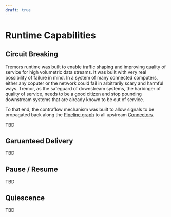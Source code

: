 ```yaml
---
draft: true
---
```


# Runtime Capabilities
## Circuit Breaking

Tremors runtime was built to enable traffic shaping and improving quality of service for high volumetric data streams. It was built with very real possibility of failure in mind. In a system of many connected computers, either any coputer or the network could fail in arbitrarily scary and harmful ways. Tremor, as the safeguard of downstream systems, the harbinger of quality of service, needs to be a good citizen and stop pounding downstream systems that are already known to be out of service.

To that end, the contraflow mechanism was built to allow signals to be propagated back along the [Pipeline graph](../language/pipelines.md) to all upstream [Connectors].

TBD

## Garuanteed Delivery

TBD

## Pause / Resume

TBD

## Quiescence

TBD

[Connectors]: ../reference/connectors/index.md
